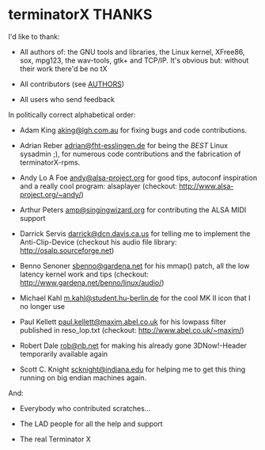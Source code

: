 terminatorX THANKS
==================

I'd like to thank:

- All authors of: the GNU tools and libraries, the Linux kernel, XFree86,
  sox, mpg123, the wav-tools, gtk+ and TCP/IP.
  It's obvious but: without their work there'd be no tX

- All contributors (see [AUTHORS](AUTHORS.md))

- All users who send feedback

In politically correct alphabetical order:

- Adam King <aking@lgh.com.au> for fixing bugs and code contributions.

- Adrian Reber <adrian@fht-esslingen.de> for being the *BEST* Linux
  sysadmin ;), for numerous code contributions and the fabrication of
  terminatorX-rpms.

- Andy Lo A Foe <andy@alsa-project.org> for good tips, autoconf inspiration
  and a really cool program: alsaplayer
  (checkout: http://www.alsa-project.org/~andy/)

- Arthur Peters <amp@singingwizard.org> for contributing the ALSA MIDI
  support

- Darrick Servis <darrick@dcn.davis.ca.us> for telling me to implement the
  Anti-Clip-Device (checkout his audio file library:
  http://osalp.sourceforge.net)

- Benno Senoner <sbenno@gardena.net> for his mmap() patch, all the low
  latency kernel work and tips
  (checkout: http://www.gardena.net/benno/linux/audio/)

- Michael Kahl <m.kahl@student.hu-berlin.de> for the cool MK II icon that I
  no longer use

- Paul Kellett <paul.kellett@maxim.abel.co.uk> for his lowpass filter published
  in reso_lop.txt
  (checkout: http://www.abel.co.uk/~maxim/)

- Robert Dale <rob@nb.net> for making his already gone 3DNow!-Header
  temporarily available again

- Scott C. Knight <scknight@indiana.edu> for helping me to get this thing
  running on big endian machines again.

And:

- Everybody who contributed scratches...

- The LAD people for all the help and support

- The real Terminator X
